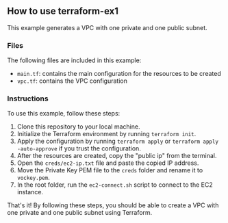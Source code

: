 ## How to use terraform-ex1

This example generates a VPC with one private and one public subnet.

### Files

The following files are included in this example:

- `main.tf`: contains the main configuration for the resources to be created
- `vpc.tf`: contains the VPC configuration

### Instructions

To use this example, follow these steps:

1. Clone this repository to your local machine.
2. Initialize the Terraform environment by running `terraform init`.
3. Apply the configuration by running `terraform apply` or `terraform apply -auto-approve` if you trust the configuration.
4. After the resources are created, copy the "public ip" from the terminal.
5. Open the `creds/ec2-ip.txt` file and paste the copied IP address.
6. Move the Private Key PEM file to the `creds` folder and rename it to `vockey.pem`.
7. In the root folder, run the `ec2-connect.sh` script to connect to the EC2 instance.

That's it! By following these steps, you should be able to create a VPC with one private and one public subnet using Terraform.